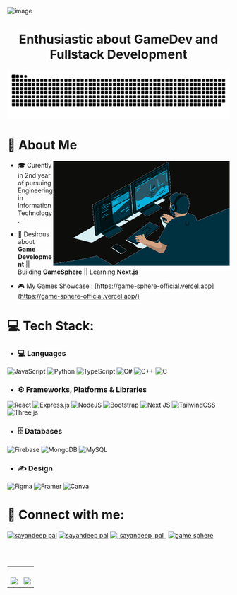 ![image](https://github.com/user-attachments/assets/62f8818b-8fd5-49aa-ab00-bc8176cd393d)


<h1 align="center">Enthusiastic about GameDev and Fullstack Development </h1>

<picture>
  <source media="(prefers-color-scheme: dark)" srcset="https://raw.githubusercontent.com/Sayandeep-Pal/Sayandeep-Pal/output/github-contribution-grid-snake-dark.svg">
  <source media="(prefers-color-scheme: light)" srcset="https://raw.githubusercontent.com/Sayandeep-Pal/Sayandeep-Pal/output/github-contribution-grid-snake.svg">
  <img alt="github contribution grid snake animation" src="https://raw.githubusercontent.com/Sayandeep-Pal/Sayandeep-Pal/output/github-contribution-grid-snake.svg">
</picture>

<h1 align="left">📌 About Me</h1>
<img align="right" alt="coding" width="400" src="https://raw.githubusercontent.com/Potential17/Potential17/master/user%20(2).gif">




- 🎓 Curently in 2nd year of pursuing Engineering in Information Technology.

- 🚀 Desirous about **Game Development** || Building **GameSphere** || Learning **Next.js** 

- 🎮 My Games Showcase : [https://game-sphere-official.vercel.app](https://game-sphere-official.vercel.app/)




# 💻 Tech Stack:

 - ### 💻 Languages
  ![JavaScript](https://img.shields.io/badge/javascript-%23323330.svg?style=for-the-badge&logo=javascript&logoColor=%23F7DF1E) ![Python](https://img.shields.io/badge/python-3670A0?style=for-the-badge&logo=python&logoColor=ffdd54) ![TypeScript](https://img.shields.io/badge/typescript-%23007ACC.svg?style=for-the-badge&logo=typescript&logoColor=white) ![C#](https://img.shields.io/badge/c%23-%23239120.svg?style=for-the-badge&logo=csharp&logoColor=white) ![C++](https://img.shields.io/badge/c++-%2300599C.svg?style=for-the-badge&logo=c%2B%2B&logoColor=white) ![C](https://img.shields.io/badge/c-%2300599C.svg?style=for-the-badge&logo=c&logoColor=white)
  
 - ### ⚙️ Frameworks, Platforms & Libraries
  ![React](https://img.shields.io/badge/react-%2320232a.svg?style=for-the-badge&logo=react&logoColor=%2361DAFB) ![Express.js](https://img.shields.io/badge/express.js-%23404d59.svg?style=for-the-badge&logo=express&logoColor=%2361DAFB)  ![NodeJS](https://img.shields.io/badge/node.js-6DA55F?style=for-the-badge&logo=node.js&logoColor=white) ![Bootstrap](https://img.shields.io/badge/bootstrap-%238511FA.svg?style=for-the-badge&logo=bootstrap&logoColor=white)  ![Next JS](https://img.shields.io/badge/Next-black?style=for-the-badge&logo=next.js&logoColor=white)  ![TailwindCSS](https://img.shields.io/badge/tailwindcss-%2338B2AC.svg?style=for-the-badge&logo=tailwind-css&logoColor=white) ![Three js](https://img.shields.io/badge/threejs-black?style=for-the-badge&logo=three.js&logoColor=white)
  
 - ### 🗄️ Databases
  ![Firebase](https://img.shields.io/badge/firebase-a08021?style=for-the-badge&logo=firebase&logoColor=ffcd34) ![MongoDB](https://img.shields.io/badge/MongoDB-%234ea94b.svg?style=for-the-badge&logo=mongodb&logoColor=white) ![MySQL](https://img.shields.io/badge/mysql-4479A1.svg?style=for-the-badge&logo=mysql&logoColor=white) 
  
 - ### ✍ Design
  ![Figma](https://img.shields.io/badge/figma-%23F24E1E.svg?style=for-the-badge&logo=figma&logoColor=white) ![Framer](https://img.shields.io/badge/Framer-black?style=for-the-badge&logo=framer&logoColor=blue) ![Canva](https://img.shields.io/badge/Canva-%2300C4CC.svg?style=for-the-badge&logo=Canva&logoColor=white)



# 🤝 Connect with me:
<p align="left">
<a href="https://x.com/SayandeepPal06" target="blank"><img align="center" src="https://raw.githubusercontent.com/rahuldkjain/github-profile-readme-generator/master/src/images/icons/Social/twitter.svg" alt="sayandeep pal" height="30" width="40" /></a>
<a href="https://www.linkedin.com/in/sayandeep-pal-273979282/" target="blank"><img align="center" src="https://raw.githubusercontent.com/rahuldkjain/github-profile-readme-generator/master/src/images/icons/Social/linked-in-alt.svg" alt="sayandeep pal" height="30" width="40" /></a>
<a href="https://instagram.com/_sayandeep_pal_" target="blank"><img align="center" src="https://raw.githubusercontent.com/rahuldkjain/github-profile-readme-generator/master/src/images/icons/Social/instagram.svg" alt="_sayandeep_pal_" height="30" width="40" /></a>
<a href="https://www.youtube.com/@sayandeeppal1045" target="blank"><img align="center" src="https://raw.githubusercontent.com/rahuldkjain/github-profile-readme-generator/master/src/images/icons/Social/youtube.svg" alt="game sphere" height="30" width="40" /></a>

</p>
<br>
<br>



<table border="0">
<tr>
<td align="center"><img align="center" style="width:100%;" src="https://github-readme-stats.vercel.app/api?username=Sayandeep-Pal&show_icons=true&theme=dark&locale=en" alt="" /></td>
<td align="center"><img style="width:100%;" src="https://github-readme-stats.vercel.app/api/top-langs?username=Sayandeep-Pal&show_icons=true&theme=dark&locale=en&layout=compact" alt="" /></td>
</tr>
<tr>
<td><img src="https://github-profile-summary-cards.vercel.app/api/cards/profile-details?username=Sayandeep-Pal&theme=tokyonight"></td>
<td><img src="https://github-readme-streak-stats.herokuapp.com/?user=Sayandeep-Pal&theme=tokyonight"></td>
</tr>
</table>
